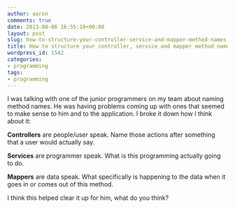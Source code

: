 ```yaml
---
author: aaron
comments: true
date: 2013-08-06 16:55:19+00:00
layout: post
slug: how-to-structure-your-controller-service-and-mapper-method-names
title: How to structure your controller, service and mapper method names
wordpress_id: 1542
categories:
- programming
tags:
- programming
---
```


I was talking with one of the junior programmers on my team about naming method names.  He was having problems coming up with ones that seemed to make sense to him and to the application.  I broke it down how I think about it:

**Controllers** are people/user speak.  Name those actions after something that a user would actually say.

**Services** are programmer speak.  What is this programming actually going to do.

**Mappers** are data speak.  What specifically is happening to the data when it goes in or comes out of this method.

I think this helped clear it up for him, what do you think?
